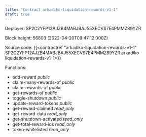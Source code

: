 ```yaml
---
title: "Contract arkadiko-liquidation-rewards-v1-1"
draft: true
---
```

Deployer: SP2C2YFP12AJZB4MABJBAJ55XECVS7E4PMMZ89YZR


 



Block height: 56803 (2022-04-20T08:47:12.000Z)

Source code: {{<contractref "arkadiko-liquidation-rewards-v1-1" SP2C2YFP12AJZB4MABJBAJ55XECVS7E4PMMZ89YZR arkadiko-liquidation-rewards-v1-1>}}

Functions:

* add-reward _public_
* claim-many-rewards-of _public_
* claim-rewards-of _public_
* get-rewards-of _public_
* toggle-shutdown _public_
* update-reward-tokens _public_
* get-reward-claimed _read_only_
* get-reward-data _read_only_
* get-shutdown-activated _read_only_
* get-total-reward-ids _read_only_
* token-whitelisted _read_only_
